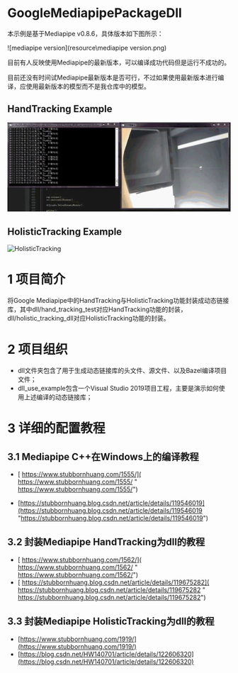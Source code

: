 # GoogleMediapipePackageDll

本示例是基于Mediapipe v0.8.6，具体版本如下图所示：

![mediapipe version](resource\mediapipe version.png)

目前有人反映使用Mediapipe的最新版本，可以编译成功代码但是运行不成功的。

目前还没有时间试Mediapipe最新版本是否可行，不过如果使用最新版本进行编译，应使用最新版本的模型而不是我仓库中的模型。

## HandTracking Example

![HandTracking](resource/HandTracking.gif)

## HolisticTracking Example
![HolisticTracking](resource/HolisticTracking.gif)

# 1 项目简介

将Google Mediapipe中的HandTracking与HolisticTracking功能封装成动态链接库，其中dll/hand_tracking_test对应HandTracking功能的封装，dll/holistic_tracking_dll对应HolisticTracking功能的封装。

# 2 项目组织

- dll文件夹包含了用于生成动态链接库的头文件、源文件、以及Bazel编译项目文件；
- dll_use_example包含一个Visual Studio 2019项目工程，主要是演示如何使用上述编译的动态链接库；



# 3 详细的配置教程

## 3.1 Mediapipe C++在Windows上的编译教程

- [ https://www.stubbornhuang.com/1555/]( https://www.stubbornhuang.com/1555/ " https://www.stubbornhuang.com/1555/")

- [https://stubbornhuang.blog.csdn.net/article/details/119546019](https://stubbornhuang.blog.csdn.net/article/details/119546019 "https://stubbornhuang.blog.csdn.net/article/details/119546019")


## 3.2 封装Mediapipe HandTracking为dll的教程

- [ https://www.stubbornhuang.com/1562/]( https://www.stubbornhuang.com/1562/ " https://www.stubbornhuang.com/1562/")
- [ https://stubbornhuang.blog.csdn.net/article/details/119675282]( https://stubbornhuang.blog.csdn.net/article/details/119675282 " https://stubbornhuang.blog.csdn.net/article/details/119675282")

##  3.3 封装Mediapipe HolisticTracking为dll的教程

-  [https://www.stubbornhuang.com/1919/](https://www.stubbornhuang.com/1919/)
- [https://blog.csdn.net/HW140701/article/details/122606320](https://blog.csdn.net/HW140701/article/details/122606320)

